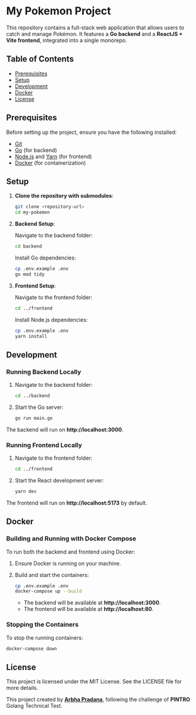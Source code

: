 # My Pokemon Project

This repository contains a full-stack web application that allows users to catch and manage Pokémon. It features a **Go backend** and a **ReactJS + Vite frontend**, integrated into a single monorepo.

## Table of Contents

- [Prerequisites](#prerequisites)
- [Setup](#setup)
- [Development](#development)
- [Docker](#docker)
- [License](#license)


## Prerequisites

Before setting up the project, ensure you have the following installed:

- [Git](https://git-scm.com/)
- [Go](https://golang.org/doc/install) (for backend)
- [Node.js](https://nodejs.org/) and [Yarn](https://yarnpkg.com/) (for frontend)
- [Docker](https://www.docker.com/get-started) (for containerization)

## Setup

1. **Clone the repository with submodules**:

   ```bash
   git clone <repository-url>
   cd my-pokemon
   ```

2. **Backend Setup**:

   Navigate to the backend folder:

   ```bash
   cd backend
   ```

   Install Go dependencies:

    ```bash
    cp .env.example .env
    go mod tidy
    ```

4. **Frontend Setup**:
   
   Navigate to the frontend folder:

    ```bash
    cd ../frontend
    ```

   Install Node.js dependencies:

    ```bash
    cp .env.example .env
    yarn install
    ```

## Development
### Running Backend Locally
1. Navigate to the backend folder:

   ```bash
   cd ../backend
   ```

2. Start the Go server:

   ```bash
   go run main.go
   ```

The backend will run on **http://localhost:3000**.

### Running Frontend Locally
1. Navigate to the frontend folder:

   ```bash
   cd ../frontend
   ```

2. Start the React development server:

   ```bash
   yarn dev
   ```

The frontend will run on **http://localhost:5173** by default.

## Docker
### Building and Running with Docker Compose
To run both the backend and frontend using Docker:

1. Ensure Docker is running on your machine.

2. Build and start the containers:

   ```bash
   cp .env.example .env
   docker-compose up --build
   ```

   * The backend will be available at **http://localhost:3000**.
   * The frontend will be available at **http://localhost:80**.

### Stopping the Containers
To stop the running containers:

   ```bash
   docker-compose down
   ```

## License
This project is licensed under the MIT License. See the LICENSE file for more details.

This project created by **[Arbha Pradana](https://linkedin.com/in/arbhapr)**, following the challenge of **PINTRO** Golang Technical Test.
